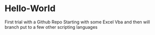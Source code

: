 # Hello-World
First trial with a Github Repo
Starting with some Excel Vba and then will branch put to a few other scripting languages

